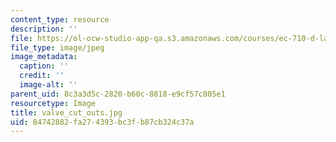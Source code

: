 ```yaml
---
content_type: resource
description: ''
file: https://ol-ocw-studio-app-qa.s3.amazonaws.com/courses/ec-710-d-lab-medical-technologies-for-the-developing-world-spring-2010/84742882fa274393bc3fb87cb324c37a_valve_cut_outs.jpg
file_type: image/jpeg
image_metadata:
  caption: ''
  credit: ''
  image-alt: ''
parent_uid: 8c3a3d5c-2820-b60c-8818-e9cf57c805e1
resourcetype: Image
title: valve_cut_outs.jpg
uid: 84742882-fa27-4393-bc3f-b87cb324c37a
---
```

